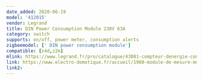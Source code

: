 ```yaml
---
date_added: 2020-06-19
model: '412015'
vendor: Legrand
title: DIN Power Consumption Module 230V 63A
category: switch
supports: on/off, power meter, consumption alerts
zigbeemodel: [' DIN power consumption module']
compatible: [z4d,z2m]
mlink: https://www.legrand.fr/pro/catalogue/43081-compteur-denergie-connecte/compteur-denergie-connecte-pour-installation-with-netatmo-livre-avec-1-transformateur-de-courant-ferme-63a-1-module
link: https://www.electro-domotique.fr/accueil/1980-module-de-mesure-modulaire-230v-with-netatmo-legrand-412015-3414971510180.html
link2: 
---
```

